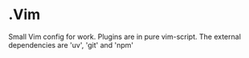 # .Vim

Small Vim config for work. Plugins are in pure vim-script.
The external dependencies are 'uv', 'git' and 'npm'
